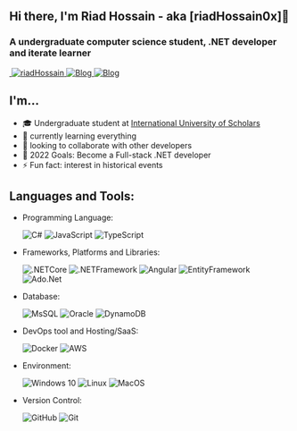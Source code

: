 <h2>Hi there, I'm Riad Hossain - aka [riadHossain0x]👋</h2>
<h3>A undergraduate computer science student, .NET developer and iterate learner</h3>

<a href="https://facebook.com/riadhossain0x" target="blank">
    <img src="https://img.shields.io/badge/-riadHossain0x-1ca0f1?style=flat&labelColor=1ca0f1&logo=facebook&logoColor=white" alt=""/>
</a>
<a href="https://www.linkedin.com/in/riadhossain0x/" target="blank">
    <img src="https://img.shields.io/badge/-riadHossain0x-blue?style=flat&logo=Linkedin&logoColor=white" alt="riadHossain"/>
</a>
<a target="_blank" href="https://iamriad.xyz/" target="_blank">
    <img alt="Blog" src="https://img.shields.io/badge/-website-4285F4?style=flat&logo=google-chrome&logoColor=white" />
</a>
<a target="_blank" href="https://blog.riadhossain0x.xyz/" target="_blank">
    <img alt="Blog" src="https://img.shields.io/badge/Blog-FD8308?&style=flat&logo=micro.blog&logoColor=white" />
</a>

## I'm...

- 🎓 Undergraduate student at [International University of Scholars](https://ius.edu.bd/)
- 🌱 currently learning everything
- 👯 looking to collaborate with other developers
- 🥅 2022 Goals: Become a Full-stack .NET developer
- ⚡ Fun fact: interest in historical events

## Languages and Tools:

- Programming Language:

  ![C#](https://img.shields.io/static/v1?label=&message=csharp&style=flat&logo=csharp&logoColor=ffdd54&color=3670A0) ![JavaScript](https://img.shields.io/badge/javascript-%23323330.svg?style=flat&logo=javascript&logoColor=%23F7DF1E) ![TypeScript](https://img.shields.io/badge/typescript-%23777BB4.svg?style=flat&logo=typescript&logoColor=white) 
  
- Frameworks, Platforms and Libraries:

  ![.NETCore](https://img.shields.io/badge/core-005571?style=flat&logo=dotnet) ![.NETFramework](https://img.shields.io/badge/framework-2343853D.svg?style=flat&logo=dotnet) ![Angular](https://img.shields.io/badge/angular-%23000.svg?style=flat&logo=angular&logoColor=white) ![EntityFramework](https://img.shields.io/badge/entity_framwork-%2343853D.svg?style=flat&logo=entityframework&logoColor=white) <!--![React](https://img.shields.io/badge/react-%2320232a.svg?style=flat&logo=react&logoColor=%2361DAFB) --> ![Ado.Net](https://img.shields.io/badge/ado.net-%23FF2D20.svg?style=flat&logo=ado.net&logoColor=white)

- Database:

  ![MsSQL](https://img.shields.io/badge/mssql-%23121011.svg?style=flat&logo=mysql&logoColor=white) ![Oracle](https://img.shields.io/badge/oracle-003545?style=flat&logo=oracle&logoColor=white) ![DynamoDB](https://img.shields.io/badge/dynamodb-003545?style=flat&logo=dynamodb&logoColor=white)

- DevOps tool and Hosting/SaaS:

  ![Docker](https://img.shields.io/badge/docker-%230db7ed.svg?style=flat&logo=docker&logoColor=white) ![AWS](https://img.shields.io/badge/AWS-%23FF9900.svg?style=flat&logo=amazon-aws&logoColor=white)

- Environment:

  ![Windows 10](https://img.shields.io/badge/Windows-0078D6?style=flat&logo=windows&logoColor=white) ![Linux](https://img.shields.io/badge/Linux-FCC624?style=flat&logo=linux&logoColor=black) ![MacOS](https://img.shields.io/badge/MacOS-%23121011?style=flat&logo=MacOS&logoColor=white)

- Version Control:

  ![GitHub](https://img.shields.io/badge/github-%23121011.svg?style=flat&logo=github&logoColor=white) ![Git](https://img.shields.io/badge/git-%23F05033.svg?style=flat&logo=git&logoColor=white)


